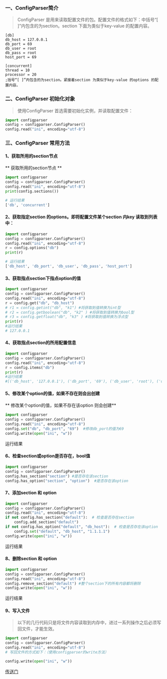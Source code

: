 ### 一、ConfigParser简介
> ConfigParser 是用来读取配置文件的包。配置文件的格式如下：中括号“[ ]”内包含的为section。section 下面为类似于key-value 的配置内容。

```editorconfig
[db]
db_host = 127.0.0.1
db_port = 69
db_user = root
db_pass = root
host_port = 69

[concurrent]
thread = 10
processor = 20
;括号“[ ]”内包含的为section。紧接着section 为类似于key-value 的options 的配置内容。

```



### 二、ConfigParser 初始化对象
> 使用ConfigParser 首选需要初始化实例，并读取配置文件：
```python
import configparser
config = configparser.ConfigParser()
config.read("ini", encoding="utf-8")

```
### 三、ConfigParser 常用方法

#### 1、获取所用的section节点


** 获取所用的section节点 **
```python
import configparser
config = configparser.ConfigParser()
config.read("ini", encoding="utf-8")
print(config.sections())
```
```python
# 运行结果
['db', 'concurrent']
```

#### 2、获取指定section 的options。即将配置文件某个section 内key 读取到列表中：
```python
import configparser
config = configparser.ConfigParser()
config.read("ini", encoding="utf-8")
r = config.options("db")
print(r)
```
```python
# 运行结果
['db_host', 'db_port', 'db_user', 'db_pass', 'host_port']

```
#### 3、获取指点section下指点option的值


```python
import configparser
config = configparser.ConfigParser()
config.read("ini", encoding="utf-8")
r = config.get("db", "db_host")
# r1 = config.getint("db", "k1") #将获取到值转换为int型
# r2 = config.getboolean("db", "k2" ) #将获取到值转换为bool型
# r3 = config.getfloat("db", "k3" ) #将获取到值转换为浮点型
print(r)
#运行结果
# 127.0.0.1
```

#### 4、获取指点section的所用配置信息

```python
import configparser
config = configparser.ConfigParser()
config.read("ini", encoding="utf-8")
r = config.items("db")
print(r)
#运行结果
#[('db_host', '127.0.0.1'), ('db_port', '69'), ('db_user', 'root'), ('db_pass', 'root'), ('host_port', '69')]
```

#### 5、修改某个option的值，如果不存在则会出创建


** 修改某个option的值，如果不存在该option 则会创建**
```python
import configparser
config = configparser.ConfigParser()
config.read("ini", encoding="utf-8")
config.set("db", "db_port", "69")  #修改db_port的值为69
config.write(open("ini", "w"))
```


 运行结果
#### 6、检查section或option是否存在，bool值

```python
import configparser
config = configparser.ConfigParser()
config.has_section("section") #是否存在该section
config.has_option("section", "option")  #是否存在该option
```
#### 7、添加section 和 option


```python
import configparser
config = configparser.ConfigParser()
config.read("ini", encoding="utf-8")
if not config.has_section("default"):  # 检查是否存在section
    config.add_section("default")
if not config.has_option("default", "db_host"):  # 检查是否存在该option
    config.set("default", "db_host", "1.1.1.1")
config.write(open("ini", "w"))

```

 运行结果
#### 8、删除section 和 option

```python
import configparser
config = configparser.ConfigParser()
config.read("ini", encoding="utf-8")
config.remove_section("default") #整个section下的所有内容都将删除
config.write(open("ini", "w"))
```
 运行结果
#### 9、写入文件

> 以下的几行代码只是将文件内容读取到内存中，进过一系列操作之后必须写回文件，才能生效。

```python
import configparser
config = configparser.ConfigParser()
config.read("ini", encoding="utf-8")
# 写回文件的方式如下：（使用configparser的write方法）

config.write(open("ini", "w"))
```


[传送门](https://www.cnblogs.com/camilla/p/7234657.html)